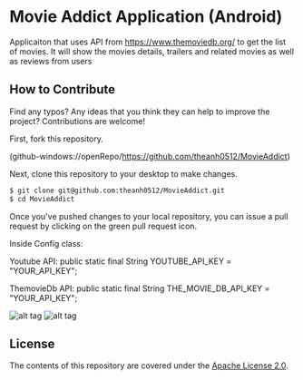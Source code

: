 # Movie Addict Application (Android)
Applicaiton that uses API from https://www.themoviedb.org/  to get the list of movies. It will show the movies details, trailers and related movies as well as reviews from users

## How to Contribute

Find any typos? Any ideas that you think they can help to improve the project? Contributions are welcome!

First, fork this repository.

(github-windows://openRepo/https://github.com/theanh0512/MovieAddict)

Next, clone this repository to your desktop to make changes.

```sh
$ git clone git@github.com:theanh0512/MovieAddict.git
$ cd MovieAddict
```

Once you've pushed changes to your local repository, you can issue a pull request by clicking on the green pull request icon.

Inside Config class:

Youtube API: public static final String YOUTUBE_API_KEY = "YOUR_API_KEY";

ThemovieDb API: public static final String THE_MOVIE_DB_API_KEY = "YOUR_API_KEY";


![alt tag](https://github.com/theanh0512/TheaterApp/blob/master/main_activity.png)
![alt tag](https://github.com/theanh0512/TheaterApp/blob/master/detail_activity.png)

## License

The contents of this repository are covered under the [Apache License 2.0](LICENSE).
